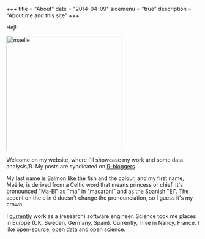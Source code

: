 +++
title = "About"
date = "2014-04-09"
sidemenu = "true"
description = "About me and this site"
+++

Hej! 

<img src="../img/barbie_office.jpg" alt="maelle" width="300">

Welcome on my website, where I'll showcase my work and some data analysis/R. My posts are syndicated on <a href="http://www.r-bloggers.com/">R-bloggers</a>.

My last name is Salmon like the fish and the colour, and my first name, Maëlle, is derived from a Celtic word that means princess or chief. It's pronounced "Ma-El" as "ma" in "macaroni" and as the Spanish "El". The accent on the e in ë doesn't change the pronounciation, so I guess it's my crown.

I [currently](http://www.masalmon.eu/bio/) work as a (research) software engineer. Science took me places in Europe (UK, Sweden, Germany, Spain). Currently, I live in Nancy, France. I like open-source, open data and open science.